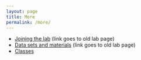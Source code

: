 ```yaml
---
layout: page
title: More
permalink: /more/
---
```


- [Joining the lab](http://wilke.openwetware.org/Positions.html) (link goes to old lab page)
- [Data sets and materials](http://wilke.openwetware.org/Materials.html) (link goes to old lab page)
- [Classes](/classes/)

